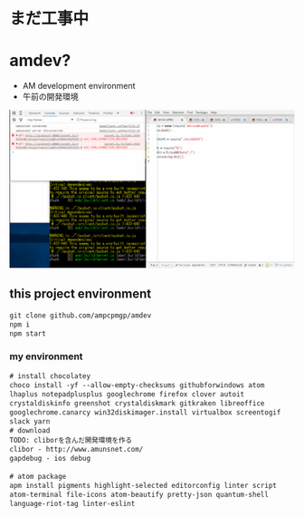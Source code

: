 # まだ工事中

# amdev?
* AM development environment
* 午前の開発環境

![](img/Animation.gif)

## this project environment
```
git clone github.com/ampcpmgp/amdev
npm i
npm start
```

### my environment

```
# install chocolatey
choco install -yf --allow-empty-checksums githubforwindows atom lhaplus notepadplusplus googlechrome firefox clover autoit crystaldiskinfo greenshot crystaldiskmark gitkraken libreoffice googlechrome.canarcy win32diskimager.install virtualbox screentogif slack yarn
# download
TODO: cliborを含んだ開発環境を作る
clibor - http://www.amunsnet.com/
gapdebug - ios debug

# atom package
apm install pigments highlight-selected editorconfig linter script atom-terminal file-icons atom-beautify pretty-json quantum-shell language-riot-tag linter-eslint
